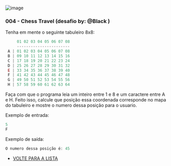 ![image](https://avatars2.githubusercontent.com/u/33267151?s=200&v=4)


### 004 - Chess Travel (desafio by: @Black )

Tenha em mente o seguinte tabuleiro 8x8:

```js
     01 02 03 04 05 06 07 08
     -----------------------
 A | 01 02 03 04 05 06 07 08
 B | 09 10 11 12 13 14 15 16
 C | 17 18 19 20 21 22 23 24
 D | 25 26 27 28 29 30 31 32
 E | 33 34 35 36 37 38 39 40
 F | 41 42 43 44 45 46 47 48
 G | 49 50 51 52 53 54 55 56
 H | 57 58 59 60 61 62 63 64
```

Faça com que o programa leia um inteiro entre 1 e 8 e um caractere entre A e H. Feito isso, calcule que posição essa coordenada corresponde no mapa do tabuleiro e mostre o numero dessa posição para o usuario.

Exemplo de entrada:

```js
5
F
```
Exemplo de saída:

```js
O numero dessa posição é: 45
```

- [VOLTE PARA A LISTA](../README.md)